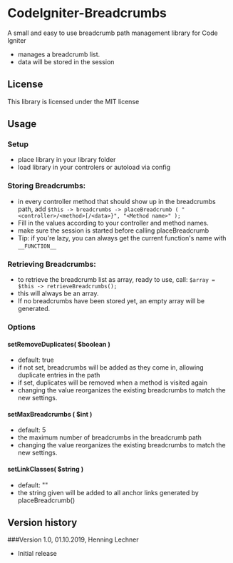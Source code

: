 CodeIgniter-Breadcrumbs
=================================================================
A small and easy to use breadcrumb path management library for Code Igniter

* manages a breadcrumb list.
* data will be stored in the session

License
-----------------------------------------------------------------
This library is licensed under the MIT license

Usage
-----------------------------------------------------------------

### Setup
* place library in your library folder
* load library in your controlers or autoload via config

### Storing Breadcrumbs:
* in every controller method that should show up in the breadcrumbs path, add 
`$this -> breadcrumbs -> placeBreadcrumb ( "<controller>/<method>[/<data>}", "<Method name>" );`
* Fill in the values according to your controller and method names.
* make sure the session is started before calling placeBreadcrumb
* Tip: if you're lazy, you can always get the current function's name with `__FUNCTION__`

### Retrieving Breadcrumbs:
* to retrieve the breadcrumb list as array, ready to use, call:
`$array = $this -> retrieveBreadcrumbs();`
* this will always be an array. 
* If no breadcrumbs have been stored yet, an empty array will be generated.

### Options

#### setRemoveDuplicates( $boolean )
* default: true
* if not set, breadcrumbs will be added as they come in, allowing duplicate entries in the path
* if set, duplicates will be removed when a method is visited again
* changing the value reorganizes the existing breadcrumbs to match the new settings.

#### setMaxBreadcrumbs ( $int )
* default: 5
* the maximum number of breadcrumbs in the breadcrumb path
* changing the value reorganizes the existing breadcrumbs to match the new settings.

#### setLinkClasses( $string )
* default: "" 
* the string given will be added to all anchor links generated by placeBreadcrumb()


Version history
-----------------------------------------------------------------
###Version 1.0, 01.10.2019, Henning Lechner
* Initial release
